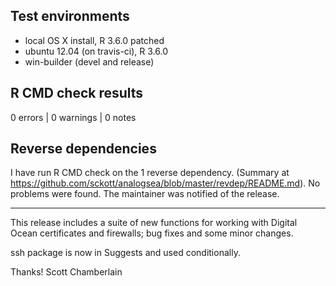 ## Test environments

* local OS X install, R 3.6.0 patched
* ubuntu 12.04 (on travis-ci), R 3.6.0
* win-builder (devel and release)

## R CMD check results

0 errors | 0 warnings | 0 notes

## Reverse dependencies

I have run R CMD check on the 1 reverse dependency. (Summary at https://github.com/sckott/analogsea/blob/master/revdep/README.md). No problems were found. The maintainer was notified of the release.

---

This release includes a suite of new functions for working with Digital Ocean 
certificates and firewalls; bug fixes and some minor changes.

ssh package is now in Suggests and used conditionally.

Thanks!
Scott Chamberlain
